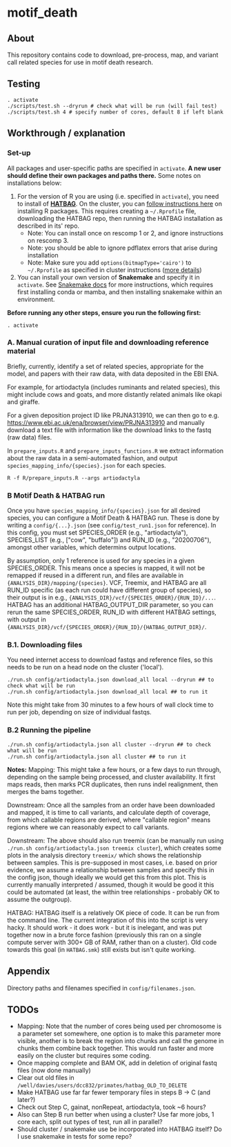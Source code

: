 motif_death
===========

## About

This repository contains code to download, pre-process, map, and variant call related species for use in motif death research.

## Testing

```
. activate
./scripts/test.sh --dryrun # check what will be run (will fail test)
./scripts/test.sh 4 # specify number of cores, default 8 if left blank
```

## Workthrough / explanation

### Set-up
All packages and user-specific paths are specified in `activate`. **A new user should define their own packages and paths there.**  Some notes on installations below:

1. For the version of R you are using (i.e. specified in `activate`), you need to install of [**HATBAG**](https://github.com/rwdavies/HATBAG). On the cluster, you can [follow instructions here](https://www.medsci.ox.ac.uk/divisional-services/support-services-1/bmrc/r-and-rstudio-on-the-bmrc-cluster) on installing R packages. This requires creating a `~/.Rprofile` file, downloading the HATBAG repo, then running the HATBAG installation as described in its' repo. 
    * Note: You can install once on rescomp 1 or 2, and ignore instructions on rescomp 3.
    * Note: you should be able to ignore pdflatex errors that arise during installation
    * Note: Make sure you add `options(bitmapType='cairo')` to `~/.Rprofile` as specified in cluster instructions ([more details](https://stackoverflow.com/questions/24999983/r-unable-to-start-device-png-capabilities-has-true-for-png))
1. You can install your own version of **Snakemake** and specify it in `activate`. See [Snakemake docs](https://snakemake.readthedocs.io/en/stable/getting_started/installation.html) for more instructions, which requires first installing conda or mamba, and then installing snakemake within an environment.

**Before running any other steps, ensure you run the following first:**

```
. activate
```

### A. Manual curation of input file and downloading reference material

Briefly, currently, identify a set of related species, appropriate for the model, and papers with their raw data, with data deposited in the EBI ENA. 

For example, for artiodactyla (includes ruminants and related species), this might include cows and goats, and more distantly related animals like okapi and giraffe.

For a given deposition project ID like PRJNA313910, we can then go to e.g. https://www.ebi.ac.uk/ena/browser/view/PRJNA313910 and manually download a text file with information like the download links to the fastq (raw data) files.

In `prepare_inputs.R` and `prepare_inputs_functions.R` we extract information about the raw data in a semi-automated fashion, and output `species_mapping_info/{species}.json` for each species.

```
R -f R/prepare_inputs.R --args artiodactyla
```

### B Motif Death & HATBAG run

Once you have `species_mapping_info/{species}.json` for all desired species, you can configure a Motif Death & HATBAG run.
These is done by writing a `config/{...}.json` (see `config/test_run1.json` for reference).
In this config, you must set SPECIES_ORDER (e.g., "artiodactyla"), SPECIES_LIST (e.g., ["cow", "buffalo"]) and RUN_ID (e.g., "20200706"), amongst other variables, which determins output locations.

By assumption, only 1 reference is used for any species in a given SPECIES_ORDER.
This means once a species is mapped, it will not be remapped if reused in a different run, and files are available in `{ANALYSIS_DIR}/mapping/{species}`.
VCF, Treemix, and HATBAG are all RUN_ID specific (as each run could have different group of species), so their output is in e.g., `{ANALYSIS_DIR}/vcf/{SPECIES_ORDER}/{RUN_ID}/...`.
HATBAG has an additional HATBAG_OUTPUT_DIR parameter, so you can rerun the same SPECIES_ORDER, RUN_ID with different HATBAG settings, with output in `{ANALYSIS_DIR}/vcf/{SPECIES_ORDER}/{RUN_ID}/{HATBAG_OUTPUT_DIR}/`.

### B.1. Downloading files

You need internet access to download fastqs and reference files, so this needs to be run on a head node on the cluster ('local'). 
```
./run.sh config/artiodactyla.json download_all local --dryrun ## to check what will be run
./run.sh config/artiodactyla.json download_all local ## to run it
```
Note this might take from 30 minutes to a few hours of wall clock time to run per job, depending on size of individual fastqs.

### B.2 Running the pipeline

```
./run.sh config/artiodactyla.json all cluster --dryrun ## to check what will be run
./run.sh config/artiodactyla.json all cluster ## to run it
```

**Notes:**
Mapping: This might take a few hours, or a few days to run through, depending on the sample being processed, and cluster availability. It first maps reads, then marks PCR duplicates, then runs indel realignment, then merges the bams together.

Downstream: Once all the samples from an order have been downloaded and mapped, it is time to call variants, and calculate depth of coverage, from which callable regions are derived, where "callable region" means regions where we can reasonably expect to call variants.

Downstream: The above should also run treemix (can be manually run using `./run.sh config/artiodactyla.json treemix cluster`), which creates some plots in the analysis directory `treemix/` which shows the relationship between samples. This is pre-supposed in most cases, i.e. based on prior evidence, we assume a relationship between samples and specify this in the config json, though ideally we would get this from this plot. This is currently manually interpreted / assumed, though it would be good it this could be automated (at least, the within tree relationships - probably OK to assume the outgroup).

HATBAG: HATBAG itself is a relatively OK piece of code. It can be run from the command line.  The current integration of this into the script is very hacky. It should work - it does work - but it is inelegant, and was put together now in a brute force fashion (previously this ran on a single compute server with 300+ GB of RAM, rather than on a cluster). Old code towards this goal (in `HATBAG.smk`) still exists but isn't quite working.  

## Appendix
Directory paths and filenames specified in `config/filenames.json`.

## TODOs

* Mapping: Note that the number of cores being used per chromosome is a parameter set somewhere, one option is to make this parameter more visible, another is to break the region into chunks and call the genome in chunks them combine back together. This would run faster and more easily on the cluster but requires some coding.
* Once mapping complete and BAM OK, add in deletion of original fastq files (now done manually)
* Clear out old files in `/well/davies/users/dcc832/primates/hatbag_OLD_TO_DELETE`
* Make HATBAG use far far fewer temporary files in steps B -> C (and later?)
* Check out Step C, gainat, nonRepeat, artiodactyla, took ~6 hours?
* Also can Step B run better when using a cluster? Use far more jobs, 1 core each, split out types of test, run all in parallel?
* Should cluster / snakemake use be incorporated into HATBAG itself? Do I use snakemake in tests for some repo? 

